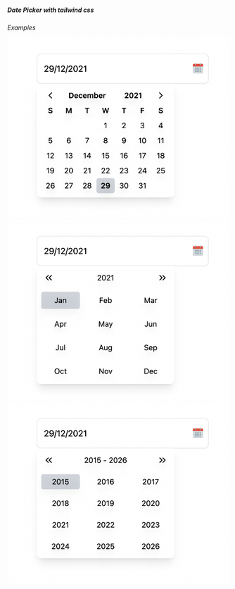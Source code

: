 ##### Date Picker with tailwind css

_Examples_

![alt](/examples/date.png)
![alt](/examples/month.png)
![alt](/examples/year.png)
